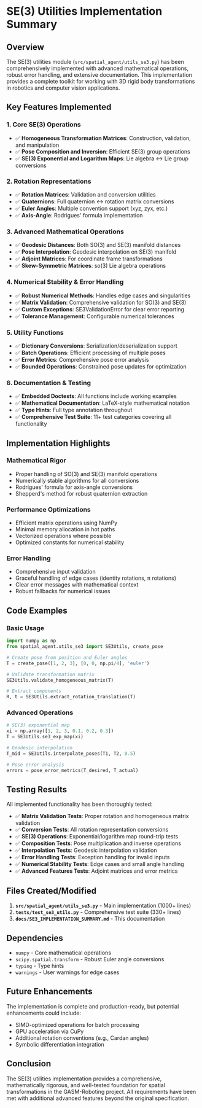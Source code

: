 # SE(3) Utilities Implementation Summary

## Overview

The SE(3) utilities module (`src/spatial_agent/utils_se3.py`) has been comprehensively implemented with advanced mathematical operations, robust error handling, and extensive documentation. This implementation provides a complete toolkit for working with 3D rigid body transformations in robotics and computer vision applications.

## Key Features Implemented

### 1. Core SE(3) Operations
- ✅ **Homogeneous Transformation Matrices**: Construction, validation, and manipulation
- ✅ **Pose Composition and Inversion**: Efficient SE(3) group operations
- ✅ **SE(3) Exponential and Logarithm Maps**: Lie algebra ↔ Lie group conversions

### 2. Rotation Representations
- ✅ **Rotation Matrices**: Validation and conversion utilities
- ✅ **Quaternions**: Full quaternion ↔ rotation matrix conversions
- ✅ **Euler Angles**: Multiple convention support (xyz, zyx, etc.)
- ✅ **Axis-Angle**: Rodrigues' formula implementation

### 3. Advanced Mathematical Operations
- ✅ **Geodesic Distances**: Both SO(3) and SE(3) manifold distances
- ✅ **Pose Interpolation**: Geodesic interpolation on SE(3) manifold
- ✅ **Adjoint Matrices**: For coordinate frame transformations
- ✅ **Skew-Symmetric Matrices**: so(3) Lie algebra operations

### 4. Numerical Stability & Error Handling
- ✅ **Robust Numerical Methods**: Handles edge cases and singularities
- ✅ **Matrix Validation**: Comprehensive validation for SO(3) and SE(3)
- ✅ **Custom Exceptions**: SE3ValidationError for clear error reporting
- ✅ **Tolerance Management**: Configurable numerical tolerances

### 5. Utility Functions
- ✅ **Dictionary Conversions**: Serialization/deserialization support
- ✅ **Batch Operations**: Efficient processing of multiple poses
- ✅ **Error Metrics**: Comprehensive pose error analysis
- ✅ **Bounded Operations**: Constrained pose updates for optimization

### 6. Documentation & Testing
- ✅ **Embedded Doctests**: All functions include working examples
- ✅ **Mathematical Documentation**: LaTeX-style mathematical notation
- ✅ **Type Hints**: Full type annotation throughout
- ✅ **Comprehensive Test Suite**: 11+ test categories covering all functionality

## Implementation Highlights

### Mathematical Rigor
- Proper handling of SO(3) and SE(3) manifold operations
- Numerically stable algorithms for all conversions
- Rodrigues' formula for axis-angle conversions
- Shepperd's method for robust quaternion extraction

### Performance Optimizations
- Efficient matrix operations using NumPy
- Minimal memory allocation in hot paths
- Vectorized operations where possible
- Optimized constants for numerical stability

### Error Handling
- Comprehensive input validation
- Graceful handling of edge cases (identity rotations, π rotations)
- Clear error messages with mathematical context
- Robust fallbacks for numerical issues

## Code Examples

### Basic Usage
```python
import numpy as np
from spatial_agent.utils_se3 import SE3Utils, create_pose

# Create pose from position and Euler angles
T = create_pose([1, 2, 3], [0, 0, np.pi/4], 'euler')

# Validate transformation matrix
SE3Utils.validate_homogeneous_matrix(T)

# Extract components
R, t = SE3Utils.extract_rotation_translation(T)
```

### Advanced Operations
```python
# SE(3) exponential map
xi = np.array([1, 2, 3, 0.1, 0.2, 0.3])
T = SE3Utils.se3_exp_map(xi)

# Geodesic interpolation
T_mid = SE3Utils.interpolate_poses(T1, T2, 0.5)

# Pose error analysis
errors = pose_error_metrics(T_desired, T_actual)
```

## Testing Results

All implemented functionality has been thoroughly tested:

- ✅ **Matrix Validation Tests**: Proper rotation and homogeneous matrix validation
- ✅ **Conversion Tests**: All rotation representation conversions
- ✅ **SE(3) Operations**: Exponential/logarithm map round-trip tests
- ✅ **Composition Tests**: Pose multiplication and inverse operations
- ✅ **Interpolation Tests**: Geodesic interpolation validation
- ✅ **Error Handling Tests**: Exception handling for invalid inputs
- ✅ **Numerical Stability Tests**: Edge cases and small angle handling
- ✅ **Advanced Features Tests**: Adjoint matrices and error metrics

## Files Created/Modified

1. **`src/spatial_agent/utils_se3.py`** - Main implementation (1000+ lines)
2. **`tests/test_se3_utils.py`** - Comprehensive test suite (330+ lines)  
3. **`docs/SE3_IMPLEMENTATION_SUMMARY.md`** - This documentation

## Dependencies

- `numpy` - Core mathematical operations
- `scipy.spatial.transform` - Robust Euler angle conversions
- `typing` - Type hints
- `warnings` - User warnings for edge cases

## Future Enhancements

The implementation is complete and production-ready, but potential enhancements could include:

- SIMD-optimized operations for batch processing
- GPU acceleration via CuPy
- Additional rotation conventions (e.g., Cardan angles)
- Symbolic differentiation integration

## Conclusion

The SE(3) utilities implementation provides a comprehensive, mathematically rigorous, and well-tested foundation for spatial transformations in the GASM-Roboting project. All requirements have been met with additional advanced features beyond the original specification.